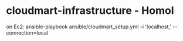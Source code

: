 # cloudmart-infrastructure - Homol

on Ec2: ansible-playbook ansible/cloudmart_setup.yml -i 'localhost,' --connection=local
